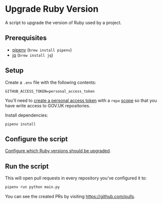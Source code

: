 # Upgrade Ruby Version

A script to upgrade the version of Ruby used by a project.

## Prerequisites

- [pipenv](https://pipenv.pypa.io/en/latest/) (`brew install pipenv`)
- [jq](https://stedolan.github.io/jq/) (`brew install jq`)

## Setup

Create a `.env` file with the following contents:

```
GITHUB_ACCESS_TOKEN=personal_access_token
```

You'll need to [create a personal access token](https://docs.github.com/en/authentication/keeping-your-account-and-data-secure/creating-a-personal-access-token) with a `repo` [scope](https://docs.github.com/en/developers/apps/building-oauth-apps/scopes-for-oauth-apps) so that you have write access to GOV.UK repositories.

Install dependencies:

```
pipenv install
```

## Configure the script

[Configure which Ruby versions should be upgraded](https://github.com/alphagov/upgrade-ruby-version/blob/67c9b1285c9601bd6020206e57480d1a14c66f28/main.py#L216).

## Run the script

This will open pull requests in every repository you've configured it to:

```bash
pipenv run python main.py
```

You can see the created PRs by visiting <https://github.com/pulls>.

